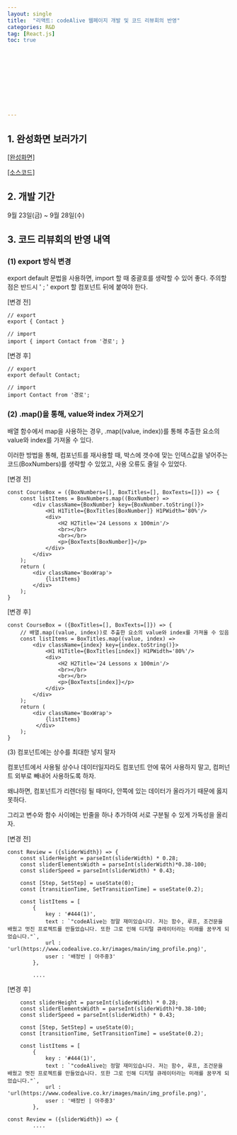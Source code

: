 ```yaml
---
layout: single
title:  "리액트: codeAlive 웹페이지 개발 및 코드 리뷰회의 반영"
categories: R&D
tag: [React.js]
toc: true 











---
```




## 1. 완성화면 보러가기

[[완성화면]](https://youtu.be/UpZWmUIpuq4)

[[소스코드]](https://github.com/dkgkejdrb/codealive-web-page)







## 2. 개발 기간

9월 23일(금) ~ 9월 28일(수)











## 3. 코드 리뷰회의 반영 내역

### (1) export 방식 변경

export default 문법을 사용하면, import 할 때 중괄호를 생략할 수 있어 좋다. 주의할 점은 반드시 ' ; ' export 할 컴포넌트 뒤에 붙여야 한다.



[변경 전]

```react
// export
export { Contact }

// import
import { import Contact from '경로'; }
```

[변경 후]

```react
// export
export default Contact;

// import
import Contact from '경로';
```



### (2) .map()을 통해, value와 index 가져오기

배열 함수에서 map을 사용하는 경우, .map((value, index))를 통해 추출한 요소의 value와 index를 가져올 수 있다.

이러한 방법을 통해, 컴포넌트를 재사용할 때, 박스에 갯수에 맞는 인덱스값을 넣어주는 코드(BoxNumbers)를 생략할 수 있었고, 사용 오류도 줄일 수 있었다.



[변경 전]

```react
const CourseBox = ({BoxNumbers=[], BoxTitles=[], BoxTexts=[]}) => {
    const listItems = BoxNumbers.map((BoxNumber) =>
        <div className={BoxNumber} key={BoxNumber.toString()}>
            <H1 H1Title={BoxTitles[BoxNumber]} H1PWidth='80%'/>
            <div>
                <H2 H2Title='24 Lessons x 100min'/>
                <br></br>
                <br></br>
                <p>{BoxTexts[BoxNumber]}</p>            
            </div>
        </div>
    );
    return (
        <div className='BoxWrap'>
            {listItems}
        </div>
    );
}
```



[변경 후]

```react
const CourseBox = ({BoxTitles=[], BoxTexts=[]}) => {
    // 배열.map((value, index))로 추출한 요소의 value와 index를 가져올 수 있음
    const listItems = BoxTitles.map((value, index) =>
        <div className={index} key={index.toString()}>
            <H1 H1Title={BoxTitles[index]} H1PWidth='80%'/>
            <div>
                <H2 H2Title='24 Lessons x 100min'/>
                <br></br>
                <br></br>
                <p>{BoxTexts[index]}</p>            
            </div>
        </div>
    );
    return (
        <div className='BoxWrap'>
            {listItems}
         </div>
    );
}
```





(3) 컴포넌트에는 상수를 최대한 넣지 말자

컴포넌트에서 사용될 상수나 데이터일지라도 컴포넌트 안에 묶어 사용하지 말고, 컴퍼넌트 외부로 빼내어 사용하도록 하자.

왜냐하면, 컴포넌트가 리렌더링 될 때마다, 안쪽에 있는 데이터가 올라가기 때문에 옳지 못하다.

그리고 변수와 함수 사이에는 빈줄을 하나 추가하여 서로 구분될 수 있게 가독성을 올리자.



[변경 전]

```react
const Review = ({sliderWidth}) => {
    const sliderHeight = parseInt(sliderWidth) * 0.28;
    const sliderElementsWidth = parseInt(sliderWidth)*0.38-100;
    const sliderSpeed = parseInt(sliderWidth) * 0.43;

    const [Step, SetStep] = useState(0);
    const [transitionTime, SetTransitionTime] = useState(0.2);
   
    const listItems = [
        {
            key : '#444(1)',
            text : `"codeAlive는 정말 재미있습니다. 저는 함수, 루프, 조건문을 배웠고 멋진 프로젝트를 만들었습니다. 또한 그로 인해 디지털 큐레이터라는 미래를 꿈꾸게 되었습니다."`,
            url : 'url(https://www.codealive.co.kr/images/main/img_profile.png)',
            user : '배정빈 | 아주중3'
        },
        
        ....
```



[변경 후]

```react
    const sliderHeight = parseInt(sliderWidth) * 0.28;
    const sliderElementsWidth = parseInt(sliderWidth)*0.38-100;
    const sliderSpeed = parseInt(sliderWidth) * 0.43;

    const [Step, SetStep] = useState(0);
    const [transitionTime, SetTransitionTime] = useState(0.2);
   
    const listItems = [
        {
            key : '#444(1)',
            text : `"codeAlive는 정말 재미있습니다. 저는 함수, 루프, 조건문을 배웠고 멋진 프로젝트를 만들었습니다. 또한 그로 인해 디지털 큐레이터라는 미래를 꿈꾸게 되었습니다."`,
            url : 'url(https://www.codealive.co.kr/images/main/img_profile.png)',
            user : '배정빈 | 아주중3'
        },

const Review = ({sliderWidth}) => {        
        ....
```

